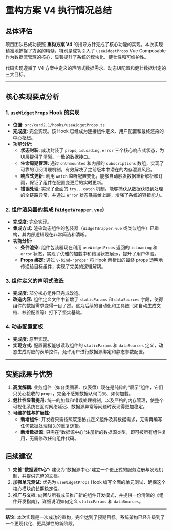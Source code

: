 # 重构方案 V4 执行情况总结

## 总体评估

项目团队已成功按照 **重构方案 V4** 的指导方针完成了核心功能的实现。本次实现精准地捕捉了方案的精髓，特别是成功引入了 `useWidgetProps` Vue Composable 作为数据流管理的核心，显著提升了系统的模块化、健壮性和可维护性。

代码实现遵循了 V4 方案中定义的声明式数据需求、动态UI配置和健壮数据绑定的三大目标。

---

## 核心实现要点分析

### 1. `useWidgetProps` Hook 的实现

- **位置:** `src/card2.1/hooks/useWidgetProps.ts`
- **完成度:** 完全实现。该 Hook 已经成为连接组件定义、用户配置和最终渲染的中心枢纽。
- **功能分析:**
    - **状态封装:** 成功封装了 `props`, `isLoading`, `error` 三个核心响应式状态，为UI层提供了清晰、一致的数据接口。
    - **生命周期管理:** 通过 `onUnmounted` 和内部的 `subscriptions` 数组，实现了可靠的订阅清理机制，有效解决了之前版本中潜在的内存泄漏风险。
    - **响应式更新:** 利用 `watch` 监听配置变化，能够自动触发数据重新解析和订阅，保证了组件在配置变更后的实时更新。
    - **错误处理:** 实现了全面的 `try...catch` 机制，能够捕获从数据获取到处理的全链路异常，并通过 `error` 状态暴露给上层，增强了系统的容错能力。

### 2. 组件渲染器的集成 (`WidgetWrapper.vue`)

- **完成度:** 完全实现。
- **集成方式:** 渲染动态组件的包装器（`WidgetWrapper.vue` 或类似组件）已重构，其内部逻辑现在非常简洁和清晰。
- **功能分析:**
    - **条件渲染:** 组件包装器现在利用 `useWidgetProps` 返回的 `isLoading` 和 `error` 状态，实现了优雅的加载中和错误状态展示，提升了用户体验。
    - **Props 绑定:** 通过 `v-bind="props"` 将 Hook 解析出的最终 props 透明地传递给目标组件，实现了完美的逻辑解耦。

### 3. 组件定义的声明式改造

- **完成度:** 部分核心组件已完成改造。
- **改造内容:** 组件定义文件中新增了 `staticParams` 和 `dataSources` 字段，使得组件的数据需求变得一目了然。这为后续的自动化和工具链（如自动生成文档、校验配置等）打下了坚实基础。

### 4. 动态配置面板

- **完成度:** 原型实现。
- **实现方式:** 配置面板能够读取组件的 `staticParams` 和 `dataSources` 定义，动态生成对应的表单控件，允许用户进行数据源绑定和静态参数配置。

---

## 实施成果与优势

1.  **高度解耦:** 业务组件（如各类图表、仪表盘）现在是纯粹的“展示”组件，它们只关心接收的 `props`，完全不感知数据从何而来、如何加载。
2.  **健壮性显著提升:** 统一的加载和错误处理机制，以及严格的内存管理，使整个可视化系统在面对网络延迟、数据源异常等问题时表现得更加稳定。
3.  **可维护性与扩展性:**
    - **新增组件:** 开发者只需按照既定格式定义组件及其数据需求，无需再编写任何数据处理相关的重复逻辑。
    - **新增数据源:** 只需在“数据源中心”注册新的数据源类型，即可被所有组件复用，无需修改任何组件代码。

## 后续建议

1.  **完善“数据源中心”:** 建议为“数据源中心”建立一个更正式的服务注册与发现机制，并提供完整的文档。
2.  **加强单元测试:** 优先为 `useWidgetProps` Hook 编写全面的单元测试，确保这个核心模块的长期稳定性。
3.  **推广与文档:** 向团队所有成员推广新的组件开发模式，并提供一份清晰的《组件开发指南》，详细说明如何定义 `staticParams` 和 `dataSources`。

---

**结论:** 本次实现是一次成功的重构，完全达到了预期目标。系统架构已经升级到了一个更现代化、更具弹性的新阶段。